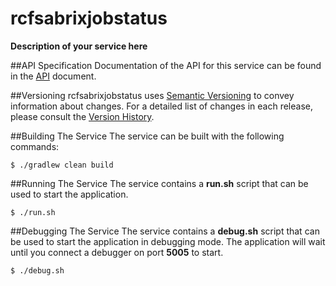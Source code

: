 rcfsabrixjobstatus
===

**Description of your service here**

##API Specification
Documentation of the API for this service can be found in the [API](API.md) document.

##Versioning
rcfsabrixjobstatus uses [Semantic Versioning](http://semver.org) to convey information about changes.  For a detailed list of
changes in each release, please consult the [Version History](CHANGES.md).

##Building The Service
The service can be built with the following commands:

```
$ ./gradlew clean build
```

##Running The Service
The service contains a **run.sh** script that can be used to start the application.

```
$ ./run.sh
```

##Debugging The Service
The service contains a **debug.sh** script that can be used to start the application in debugging mode.  The application
will wait until you connect a debugger on port **5005** to start.

```
$ ./debug.sh
```



